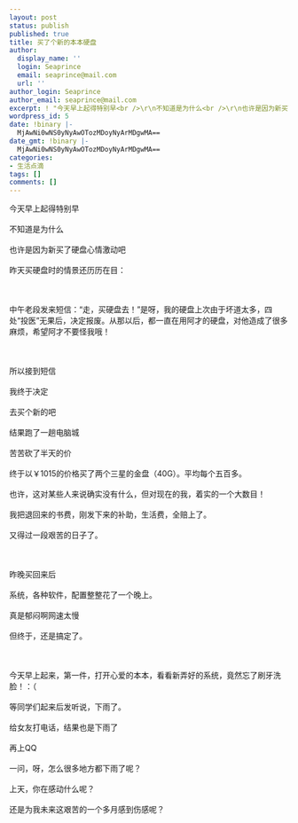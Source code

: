 ```yaml
---
layout: post
status: publish
published: true
title: 买了个新的本本硬盘
author:
  display_name: ''
  login: Seaprince
  email: seaprince@mail.com
  url: ''
author_login: Seaprince
author_email: seaprince@mail.com
excerpt: ! "今天早上起得特别早<br />\r\n不知道是为什么<br />\r\n也许是因为新买了硬盘心情激动吧<br />\r\n昨天买硬盘时的情景还历历在目"
wordpress_id: 5
date: !binary |-
  MjAwNi0wNS0yNyAwOTozMDoyNyArMDgwMA==
date_gmt: !binary |-
  MjAwNi0wNS0yNyAwOTozMDoyNyArMDgwMA==
categories:
- 生活点滴
tags: []
comments: []
---
```

<p>今天早上起得特别早<br &#47;><br />
不知道是为什么<br &#47;><br />
也许是因为新买了硬盘心情激动吧<br &#47;><br />
昨天买硬盘时的情景还历历在目：<br &#47;><br />
<br &#47;><br />
中午老段发来短信：&ldquo;走，买硬盘去！&rdquo;是呀，我的硬盘上次由于坏道太多，四处&ldquo;投医&rdquo;无果后，决定报废。从那以后，都一直在用阿才的硬盘，对他造成了很多麻烦，希望阿才不要怪我哦！<br &#47;><br />
<br &#47;><br />
所以接到短信<br &#47;><br />
我终于决定<br &#47;><br />
去买个新的吧<br &#47;><br />
结果跑了一趟电脑城<br &#47;><br />
苦苦砍了半天的价<br &#47;><br />
终于以￥1015的价格买了两个三星的金盘（40G）。平均每个五百多。<br &#47;><br />
也许，这对某些人来说确实没有什么，但对现在的我，着实的一个大数目！<br &#47;><br />
我把退回来的书费，刚发下来的补助，生活费，全赔上了。<br &#47;><br />
又得过一段艰苦的日子了。<br &#47;><br />
<br &#47;><br />
昨晚买回来后<br &#47;><br />
系统，各种软件，配置整整花了一个晚上。<br &#47;><br />
真是郁闷啊网速太慢<br &#47;><br />
但终于，还是搞定了。<br &#47;><br />
<br &#47;><br />
今天早上起来，第一件，打开心爱的本本，看看新弄好的系统，竟然忘了刷牙洗脸！：（<br &#47;><br />
等同学们起来后发听说，下雨了。<br &#47;><br />
给女友打电话，结果也是下雨了<br &#47;><br />
再上QQ<br &#47;><br />
一问，呀，怎么很多地方都下雨了呢？<br &#47;><br />
上天，你在感动什么呢？<br &#47;><br />
还是为我未来这艰苦的一个多月感到伤感呢？ <br &#47;></p>

